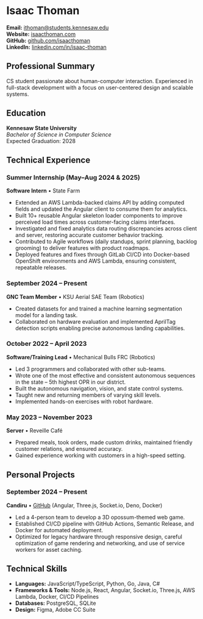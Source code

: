 # Isaac Thoman

**Email:** [ithoman@students.kennesaw.edu](mailto:ithoman@students.kennesaw.edu)        
**Website:** [isaacthoman.com](https://isaacthoman.com)     
**GitHub:** [github.com/isaacthoman](https://github.com/isaacthoman)        
**LinkedIn:** [linkedin.com/in/isaac-thoman](https://www.linkedin.com/in/isaac-thoman)  

## Professional Summary
CS student passionate about human-computer interaction. Experienced in full-stack development with a focus on user-centered design and scalable systems.

## Education
**Kennesaw State University**  
*Bachelor of Science in Computer Science*  
Expected Graduation: 2028  

## Technical Experience

### Summer Internship (May–Aug 2024 & 2025)  
**Software Intern** • State Farm  
- Extended an AWS Lambda-backed claims API by adding computed fields and updated the Angular client to consume them for analytics.  
- Built 10+ reusable Angular skeleton loader components to improve perceived load times across customer-facing claims interfaces.  
- Investigated and fixed analytics data routing discrepancies across client and server, restoring accurate customer behavior tracking.  
- Contributed to Agile workflows (daily standups, sprint planning, backlog grooming) to deliver features with product roadmaps.  
- Deployed features and fixes through GitLab CI/CD into Docker-based OpenShift environments and AWS Lambda, ensuring consistent, repeatable releases.  

### September 2024 – Present  
**GNC Team Member** • KSU Aerial SAE Team (Robotics)  
- Created datasets for and trained a machine learning segmentation model for a landing task.  
- Collaborated on hardware evaluation and implemented AprilTag detection scripts enabling precise autonomous landing capabilities.  

### October 2022 – April 2023  
**Software/Training Lead** • Mechanical Bulls FRC (Robotics)  
- Led 3 programmers and collaborated with other sub-teams.  
- Wrote one of the most effective and consistent autonomous sequences in the state – 5th highest OPR in our district.  
- Built the autonomous navigation, vision, and state control systems.  
- Taught new and returning members of varying skill levels.  
- Implemented hands-on exercises with robot hardware.  

### May 2023 – November 2023  
**Server** • Reveille Café  
- Prepared meals, took orders, made custom drinks, maintained friendly customer relations, and ensured accuracy.  
- Gained experience working with customers in a high-speed setting.  

## Personal Projects
### September 2024 – Present  
**Candiru** • [GitHub](https://github.com/isaacthoman/candiru) (Angular, Three.js, Socket.io, Deno, Docker)  
- Led a 4-person team to develop a 3D opossum-themed web game.  
- Established CI/CD pipeline with GitHub Actions, Semantic Release, and Docker for automated deployment.  
- Optimized for legacy hardware through responsive design, careful optimization of game rendering and networking, and use of service workers for asset caching.  

## Technical Skills
- **Languages:** JavaScript/TypeScript, Python, Go, Java, C#  
- **Frameworks & Tools:** Node.js, React, Angular, Socket.io, Three.js, AWS Lambda, Docker, CI/CD Pipelines  
- **Databases:** PostgreSQL, SQLite  
- **Design:** Figma, Adobe CC Suite  
